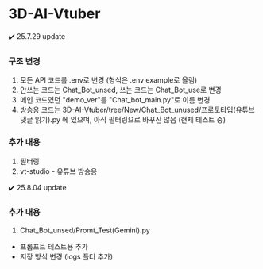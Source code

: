 # 3D-AI-Vtuber

✔️ 25.7.29 update

### 구조 변경 

1. 모든 API 코드를 .env로 변경 (형식은 .env example로 올림)
2. 안쓰는 코드는 Chat_Bot_unsed, 쓰는 코드는 Chat_Bot_use로 변경
3. 메인 코드였던 "demo_ver"를 "Chat_bot_main.py"로 이름 변경
4. 방송용 코드는 3D-AI-Vtuber/tree/New/Chat_Bot_unused/프로토타입(유튜브 댓글 읽기).py 에 있으며, 아직 필터링으로 바꾸진 않음 (현제 테스트 중)

### 추가 내용

1. 필터링
2. vt-studio - 유튜브 방송용

✔️ 25.8.04 update

### 추가 내용
1. Chat_Bot_unsed/Promt_Test(Gemini).py
- 프롬프트 테스트용 추가
- 저장 방식 변경 (logs 폴더 추가)
